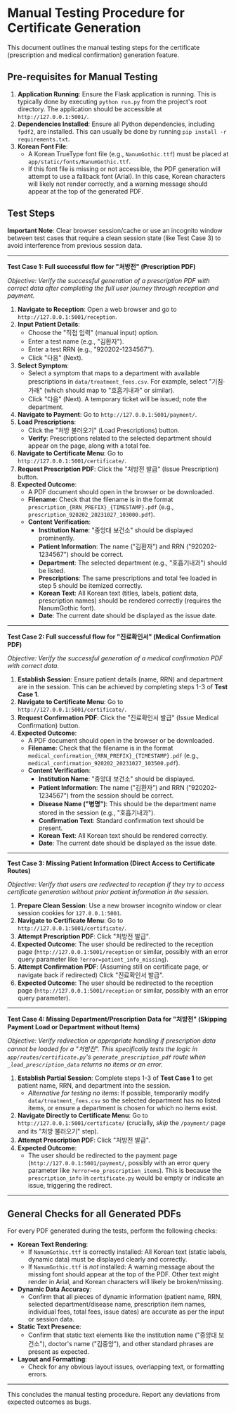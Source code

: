 # Manual Testing Procedure for Certificate Generation

This document outlines the manual testing steps for the certificate (prescription and medical confirmation) generation feature.

## Pre-requisites for Manual Testing

1.  **Application Running**: Ensure the Flask application is running. This is typically done by executing `python run.py` from the project's root directory. The application should be accessible at `http://127.0.0.1:5001/`.
2.  **Dependencies Installed**: Ensure all Python dependencies, including `fpdf2`, are installed. This can usually be done by running `pip install -r requirements.txt`.
3.  **Korean Font File**:
    *   A Korean TrueType font file (e.g., `NanumGothic.ttf`) must be placed at `app/static/fonts/NanumGothic.ttf`.
    *   If this font file is missing or not accessible, the PDF generation will attempt to use a fallback font (Arial). In this case, Korean characters will likely not render correctly, and a warning message should appear at the top of the generated PDF.

## Test Steps

**Important Note**: Clear browser session/cache or use an incognito window between test cases that require a clean session state (like Test Case 3) to avoid interference from previous session data.

---

**Test Case 1: Full successful flow for "처방전" (Prescription PDF)**

*Objective: Verify the successful generation of a prescription PDF with correct data after completing the full user journey through reception and payment.*

1.  **Navigate to Reception**: Open a web browser and go to `http://127.0.0.1:5001/reception`.
2.  **Input Patient Details**:
    *   Choose the "직접 입력" (manual input) option.
    *   Enter a test name (e.g., "김환자").
    *   Enter a test RRN (e.g., "920202-1234567").
    *   Click "다음" (Next).
3.  **Select Symptom**:
    *   Select a symptom that maps to a department with available prescriptions in `data/treatment_fees.csv`. For example, select "기침‧가래" (which should map to "호흡기내과" or similar).
    *   Click "다음" (Next). A temporary ticket will be issued; note the department.
4.  **Navigate to Payment**: Go to `http://127.0.0.1:5001/payment/`.
5.  **Load Prescriptions**:
    *   Click the "처방 불러오기" (Load Prescriptions) button.
    *   **Verify**: Prescriptions related to the selected department should appear on the page, along with a total fee.
6.  **Navigate to Certificate Menu**: Go to `http://127.0.0.1:5001/certificate/`.
7.  **Request Prescription PDF**: Click the "처방전 발급" (Issue Prescription) button.
8.  **Expected Outcome**:
    *   A PDF document should open in the browser or be downloaded.
    *   **Filename**: Check that the filename is in the format `prescription_{RRN_PREFIX}_{TIMESTAMP}.pdf` (e.g., `prescription_920202_20231027_103000.pdf`).
    *   **Content Verification**:
        *   **Institution Name**: "중앙대 보건소" should be displayed prominently.
        *   **Patient Information**: The name ("김환자") and RRN ("920202-1234567") should be correct.
        *   **Department**: The selected department (e.g., "호흡기내과") should be listed.
        *   **Prescriptions**: The same prescriptions and total fee loaded in step 5 should be itemized correctly.
        *   **Korean Text**: All Korean text (titles, labels, patient data, prescription names) should be rendered correctly (requires the NanumGothic font).
        *   **Date**: The current date should be displayed as the issue date.

---

**Test Case 2: Full successful flow for "진료확인서" (Medical Confirmation PDF)**

*Objective: Verify the successful generation of a medical confirmation PDF with correct data.*

1.  **Establish Session**: Ensure patient details (name, RRN) and department are in the session. This can be achieved by completing steps 1-3 of **Test Case 1**.
2.  **Navigate to Certificate Menu**: Go to `http://127.0.0.1:5001/certificate/`.
3.  **Request Confirmation PDF**: Click the "진료확인서 발급" (Issue Medical Confirmation) button.
4.  **Expected Outcome**:
    *   A PDF document should open in the browser or be downloaded.
    *   **Filename**: Check that the filename is in the format `medical_confirmation_{RRN_PREFIX}_{TIMESTAMP}.pdf` (e.g., `medical_confirmation_920202_20231027_103500.pdf`).
    *   **Content Verification**:
        *   **Institution Name**: "중앙대 보건소" should be displayed.
        *   **Patient Information**: The name ("김환자") and RRN ("920202-1234567") from the session should be correct.
        *   **Disease Name ("병명")**: This should be the department name stored in the session (e.g., "호흡기내과").
        *   **Confirmation Text**: Standard confirmation text should be present.
        *   **Korean Text**: All Korean text should be rendered correctly.
        *   **Date**: The current date should be displayed as the issue date.

---

**Test Case 3: Missing Patient Information (Direct Access to Certificate Routes)**

*Objective: Verify that users are redirected to reception if they try to access certificate generation without prior patient information in the session.*

1.  **Prepare Clean Session**: Use a new browser incognito window or clear session cookies for `127.0.0.1:5001`.
2.  **Navigate to Certificate Menu**: Go to `http://127.0.0.1:5001/certificate/`.
3.  **Attempt Prescription PDF**: Click "처방전 발급".
4.  **Expected Outcome**: The user should be redirected to the reception page (`http://127.0.0.1:5001/reception` or similar, possibly with an error query parameter like `?error=patient_info_missing`).
5.  **Attempt Confirmation PDF**: (Assuming still on certificate page, or navigate back if redirected) Click "진료확인서 발급".
6.  **Expected Outcome**: The user should be redirected to the reception page (`http://127.0.0.1:5001/reception` or similar, possibly with an error query parameter).

---

**Test Case 4: Missing Department/Prescription Data for "처방전" (Skipping Payment Load or Department without Items)**

*Objective: Verify redirection or appropriate handling if prescription data cannot be loaded for a "처방전". This specifically tests the logic in `app/routes/certificate.py`'s `generate_prescription_pdf` route when `_load_prescription_data` returns no items or an error.*

1.  **Establish Partial Session**: Complete steps 1-3 of **Test Case 1** to get patient name, RRN, and department into the session.
    *   *Alternative for testing no items*: If possible, temporarily modify `data/treatment_fees.csv` so the selected department has no listed items, or ensure a department is chosen for which no items exist.
2.  **Navigate Directly to Certificate Menu**: Go to `http://127.0.0.1:5001/certificate/` (crucially, *skip* the `/payment/` page and its "처방 불러오기" step).
3.  **Attempt Prescription PDF**: Click "처방전 발급".
4.  **Expected Outcome**:
    *   The user should be redirected to the payment page (`http://127.0.0.1:5001/payment/`, possibly with an error query parameter like `?error=no_prescription_items`). This is because the `prescription_info` in `certificate.py` would be empty or indicate an issue, triggering the redirect.

---

## General Checks for all Generated PDFs

For every PDF generated during the tests, perform the following checks:

*   **Korean Text Rendering**:
    *   If `NanumGothic.ttf` is correctly installed: All Korean text (static labels, dynamic data) must be displayed clearly and correctly.
    *   If `NanumGothic.ttf` is *not* installed: A warning message about the missing font should appear at the top of the PDF. Other text might render in Arial, and Korean characters will likely be broken/missing.
*   **Dynamic Data Accuracy**:
    *   Confirm that all pieces of dynamic information (patient name, RRN, selected department/disease name, prescription item names, individual fees, total fees, issue dates) are accurate as per the input or session data.
*   **Static Text Presence**:
    *   Confirm that static text elements like the institution name ("중앙대 보건소"), doctor's name ("김중앙"), and other standard phrases are present as expected.
*   **Layout and Formatting**:
    *   Check for any obvious layout issues, overlapping text, or formatting errors.

---

This concludes the manual testing procedure. Report any deviations from expected outcomes as bugs.
